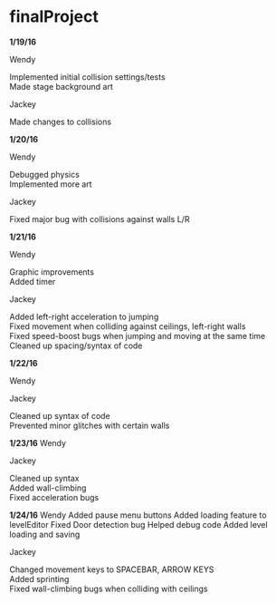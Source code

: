 # finalProject

<b>1/19/16</b>

Wendy

Implemented initial collision settings/tests<br>
Made stage background art

Jackey

Made changes to collisions

<b>1/20/16</b>

Wendy

Debugged physics<br>
Implemented more art

Jackey

Fixed major bug with collisions against walls L/R

<b>1/21/16</b>

Wendy

Graphic improvements<br>
Added timer

Jackey

Added left-right acceleration to jumping<br>
Fixed movement when colliding against ceilings, left-right walls<br>
Fixed speed-boost bugs when jumping and moving at the same time<br>
Cleaned up spacing/syntax of code

<b>1/22/16</b>

Wendy

Jackey

Cleaned up syntax of code<br>
Prevented minor glitches with certain walls

<b>1/23/16</b>
Wendy

Jackey

Cleaned up syntax<br>
Added wall-climbing<br>
Fixed acceleration bugs

<b>1/24/16</b>
Wendy
Added pause menu buttons
Added loading feature to levelEditor
Fixed Door detection bug
Helped debug code
Added level loading and saving

Jackey

Changed movement keys to SPACEBAR, ARROW KEYS<br>
Added sprinting<br>
Fixed wall-climbing bugs when colliding with ceilings
